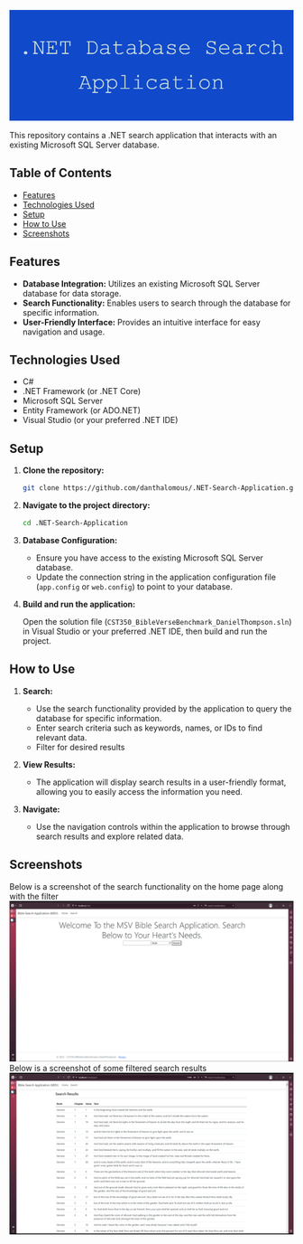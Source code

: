 ![.NET Search Application](NET_Database_Search_Application.png)

This repository contains a .NET search application that interacts with an existing Microsoft SQL Server database.

## Table of Contents

- [Features](#features)
- [Technologies Used](#technologies-used)
- [Setup](#setup)
- [How to Use](#how-to-use)
- [Screenshots](#Screenshots)

## Features

- **Database Integration:** Utilizes an existing Microsoft SQL Server database for data storage.
- **Search Functionality:** Enables users to search through the database for specific information.
- **User-Friendly Interface:** Provides an intuitive interface for easy navigation and usage.

## Technologies Used

- C#
- .NET Framework (or .NET Core)
- Microsoft SQL Server
- Entity Framework (or ADO.NET)
- Visual Studio (or your preferred .NET IDE)

## Setup

1. **Clone the repository:**

    ```bash
    git clone https://github.com/danthalomous/.NET-Search-Application.git
    ```

2. **Navigate to the project directory:**

    ```bash
    cd .NET-Search-Application
    ```

3. **Database Configuration:**

    - Ensure you have access to the existing Microsoft SQL Server database.
    - Update the connection string in the application configuration file (`app.config` or `web.config`) to point to your database.

4. **Build and run the application:**

    Open the solution file (`CST350_BibleVerseBenchmark_DanielThompson.sln`) in Visual Studio or your preferred .NET IDE, then build and run the project.

## How to Use

1. **Search:**
   - Use the search functionality provided by the application to query the database for specific information.
   - Enter search criteria such as keywords, names, or IDs to find relevant data.
   - Filter for desired results

2. **View Results:**
   - The application will display search results in a user-friendly format, allowing you to easily access the information you need.

3. **Navigate:**
   - Use the navigation controls within the application to browse through search results and explore related data.
  
## Screenshots

Below is a screenshot of the search functionality on the home page along with the filter
![Search Page](SearcScreenshot.png)
Below is a screenshot of some filtered search results
![Search Results](SearchResults.png)

